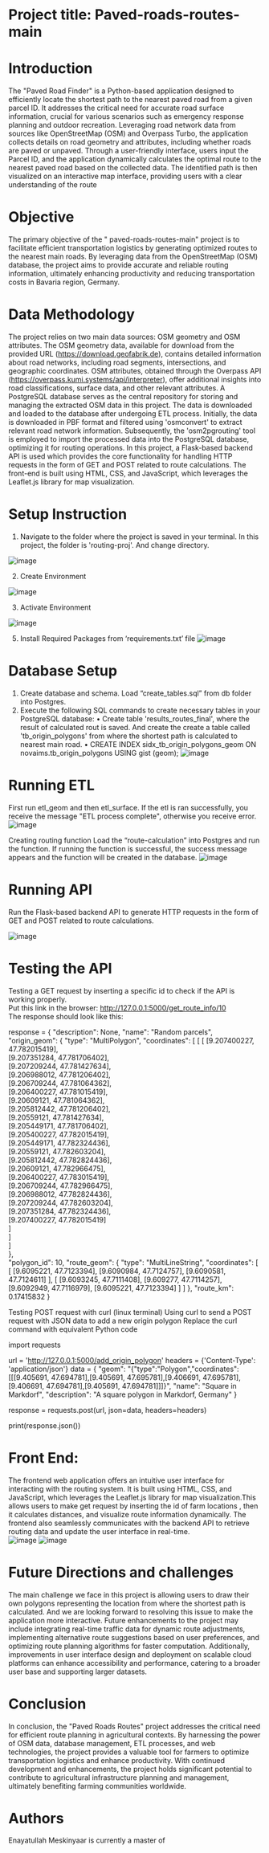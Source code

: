 
# Project title: Paved-roads-routes-main
# Introduction 
The "Paved Road Finder" is a Python-based application designed to efficiently locate the shortest path to the nearest paved road from a given parcel ID. It addresses the critical need for accurate road surface information, crucial for various scenarios such as emergency response planning and outdoor recreation. Leveraging road network data from sources like OpenStreetMap (OSM) and Overpass Turbo, the application collects details on road geometry and attributes, including whether roads are paved or unpaved. Through a user-friendly interface, users input the Parcel ID, and the application dynamically calculates the optimal route to the nearest paved road based on the collected data. The identified path is then visualized on an interactive map interface, providing users with a clear understanding of the route


# Objective
The primary objective of the " paved-roads-routes-main" project is to facilitate efficient transportation logistics by generating optimized routes to the nearest main roads. By leveraging data from the OpenStreetMap (OSM) database, the project aims to provide accurate and reliable routing information, ultimately enhancing productivity and reducing transportation costs in Bavaria region, Germany.


# Data Methodology
The project relies on two main data sources: OSM geometry and OSM attributes. The OSM geometry data, available for download from the provided URL (https://download.geofabrik.de), contains detailed information about road networks, including road segments, intersections, and geographic coordinates. OSM attributes, obtained through the Overpass API (https://overpass.kumi.systems/api/interpreter), offer additional insights into road classifications, surface data, and other relevant attributes. A PostgreSQL database serves as the central repository for storing and managing the extracted OSM data in this project. The data is downloaded and loaded to the database after undergoing ETL process. Initially, the data is downloaded in PBF format and filtered using 'osmconvert' to extract relevant road network information. Subsequently, the 'osm2pgrouting' tool is employed to import the processed data into the PostgreSQL database, optimizing it for routing operations.  In this project, a Flask-based backend API is used which provides the core functionality for handling HTTP requests in the form of GET and POST related to route calculations. The front-end is built using HTML, CSS, and JavaScript, which leverages the Leaflet.js library for map visualization. 

# Setup Instruction
1.	Navigate to the folder where the project is saved in your terminal. In this project, the folder is 'routing-proj'. And change directory.

 ![image](https://github.com/prog-proj-novaims/paved-roads-routes/assets/123589817/3c91a9ba-f492-45d2-83d2-5e6fe5bbcd6d)




2.	Create Environment

![image](https://github.com/prog-proj-novaims/paved-roads-routes/assets/123589817/3ef4c6de-bd7b-48d6-b46a-78b208495127)


3.	Activate Environment
   
![image](https://github.com/prog-proj-novaims/paved-roads-routes/assets/123589817/c289ae7e-5707-408f-955c-20b0bdcb2bd1)



5.	Install Required Packages from ‘requirements.txt’ file
![image](https://github.com/prog-proj-novaims/paved-roads-routes/assets/123589817/16dbdc13-67dd-49d9-8c4f-29f735d57c79)



# Database Setup
1.	Create database and schema. Load “create_tables.sql” from db folder into Postgres.
2.	Execute the following SQL commands to create necessary tables in your PostgreSQL database: 
•	Create table 'results_routes_final', where the result of calculated rout is saved. And create the create a table called 'tb_origin_polygons' from where the shortest path is calculated to nearest main road.
•	CREATE INDEX sidx_tb_origin_polygons_geom ON novaims.tb_origin_polygons USING gist (geom);
 ![image](https://github.com/prog-proj-novaims/paved-roads-routes/assets/123589817/3dc459a1-95fd-4b9f-990b-1590ca6b001e)

# Running ETL
First run etl_geom and then etl_surface. If the etl is ran successfully, you receive the message "ETL process complete", otherwise you receive error.
![image](https://github.com/prog-proj-novaims/paved-roads-routes/assets/123589817/1bf599bc-aa38-4636-843f-9b76e0676fd2)

Creating routing function
Load the “route-calculation” into Postgres and run the function.
If running the function is successful, the success message appears and the function will be created in the database.
![image](https://github.com/prog-proj-novaims/paved-roads-routes/assets/123589817/674c42dc-ad0f-4d23-b62e-fd3d9a51363a)



# Running API
Run the Flask-based backend API to generate HTTP requests in the form of GET and POST related to route calculations.
 
![image](https://github.com/prog-proj-novaims/paved-roads-routes/assets/123589817/a98ffa31-b36f-43a6-8c42-0ecf5b4d815f)

# Testing the API

Testing a GET request by inserting a specific id to check if the API is working properly.  
 Put this link in the browser: http://127.0.0.1:5000/get_route_info/10  
 The response should look like this:  
 

response = {
    "description": None,
    "name": "Random parcels",
    "origin_geom": {
        "type": "MultiPolygon",
        "coordinates": [
            [
                [
                    [9.207400227, 47.782015419],  
                    [9.207351284, 47.781706402],  
                    [9.207209244, 47.781427634],  
                    [9.206988012, 47.781206402],  
                    [9.206709244, 47.781064362],  
                    [9.206400227, 47.781015419],  
                    [9.20609121, 47.781064362],  
                    [9.205812442, 47.781206402],  
                    [9.20559121, 47.781427634],  
                    [9.205449171, 47.781706402],  
                    [9.205400227, 47.782015419],  
                    [9.205449171, 47.782324436],  
                    [9.20559121, 47.782603204],  
                    [9.205812442, 47.782824436],  
                    [9.20609121, 47.782966475],  
                    [9.206400227, 47.783015419],  
                    [9.206709244, 47.782966475],  
                    [9.206988012, 47.782824436],  
                    [9.207209244, 47.782603204],  
                    [9.207351284, 47.782324436],  
                    [9.207400227, 47.782015419]  
                ]  
            ]  
        ]  
    },  
    "polygon_id": 10,
    "route_geom": {
        "type": "MultiLineString",
        "coordinates": [
            [
                [9.6095221, 47.7123394],
                [9.6090984, 47.7124757],
                [9.6090581, 47.7124611]
            ],
            [
                [9.6093245, 47.7111408],
                [9.609277, 47.7114257],
                [9.6092949, 47.7116979],
                [9.6095221, 47.7123394]
            ]
        ]
    },
    "route_km": 0.17415832
}


 
 Testing POST request with curl (linux terminal)
 Using curl to send a POST request with JSON data to add a new origin polygon
 Replace the curl command with equivalent Python code

import requests

url = 'http://127.0.0.1:5000/add_origin_polygon'
headers = {'Content-Type': 'application/json'}
data = {
    "geom": "{\"type\":\"Polygon\",\"coordinates\":[[[9.405691, 47.694781],[9.405691, 47.695781],[9.406691, 47.695781],[9.406691, 47.694781],[9.405691, 47.694781]]]}",
    "name": "Square in Markdorf",
    "description": "A square polygon in Markdorf, Germany"
}

response = requests.post(url, json=data, headers=headers)

print(response.json())


# Front End:
The frontend web application offers an intuitive user interface for interacting with the routing system. It is built using HTML, CSS, and JavaScript, which leverages the Leaflet.js library for map visualization.This allows users to make get request by inserting the id of farm locations , then it calculates distances, and visualize route information dynamically. The frontend also seamlessly communicates with the backend API to retrieve routing data and update the user interface in real-time.  
![image](https://github.com/prog-proj-novaims/paved-roads-routes/assets/158604785/29a2ba11-9cc1-4c46-a8bc-d47eb520e612)
![image](https://github.com/prog-proj-novaims/paved-roads-routes/assets/158604785/8157c37c-5398-4b61-8b65-f6968f25fd2b)



# Future Directions and challenges
The main challenge we face in this project is allowing users to draw their own polygons representing the location from where the shortest path is calculated. And we are looking forward to resolving this issue to make the application more interactive.
Future enhancements to the project may include integrating real-time traffic data for dynamic route adjustments, implementing alternative route suggestions based on user preferences, and optimizing route planning algorithms for faster computation. Additionally, improvements in user interface design and deployment on scalable cloud platforms can enhance accessibility and performance, catering to a broader user base and supporting larger datasets.

# Conclusion
In conclusion, the "Paved Roads Routes" project addresses the critical need for efficient route planning in agricultural contexts. By harnessing the power of OSM data, database management, ETL processes, and web technologies, the project provides a valuable tool for farmers to optimize transportation logistics and enhance productivity. With continued development and enhancements, the project holds significant potential to contribute to agricultural infrastructure planning and management, ultimately benefiting farming communities worldwide.
# Authors
Enayatullah Meskinyaar is currently a master of  

